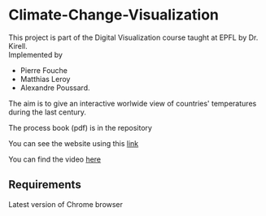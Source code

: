 # Climate-Change-Visualization

This project is part of the Digital Visualization course taught at EPFL by Dr. Kirell.  
Implemented by 
- Pierre Fouche 
- Matthias Leroy
- Alexandre Poussard.

The aim is to give an interactive worlwide view of countries' temperatures during the last century.

The process book (pdf) is in the repository 

You can see the website using this [link](https://alexandrepoussard.github.io/Climate-Change-Visualization/) 

You can find the video [here](https://www.google.com)


## Requirements

Latest version of Chrome browser
